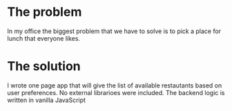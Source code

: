 # The problem
In my office the biggest problem that we have to solve is to pick a place for lunch that everyone likes.

# The solution
I wrote one page app that will give the list of available restautants based on user preferences. 
No external librarioes were included. The backend logic is written in vanilla JavaScript

